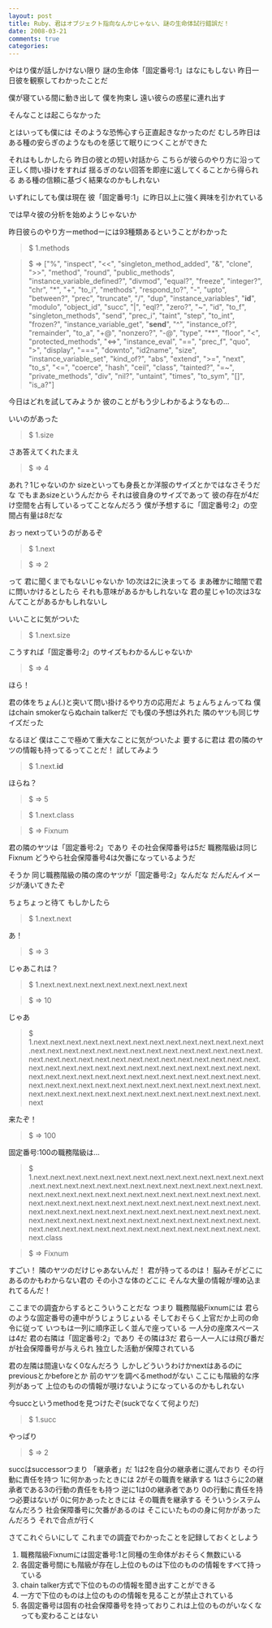 ```yaml
---
layout: post
title: Ruby、君はオブジェクト指向なんかじゃない、謎の生命体試行錯誤だ！
date: 2008-03-21
comments: true
categories:
---
```



やはり僕が話しかけない限り
謎の生命体「固定番号:1」はなにもしない
昨日一日彼を観察してわかったことだ

僕が寝ている間に動き出して
僕を拘束し
遠い彼らの惑星に連れ出す

そんなことは起こらなかった

とはいっても僕には
そのような恐怖心すら正直起きなかったのだ
むしろ昨日は
ある種の安らぎのようなものを感じて眠りにつくことができた

それはもしかしたら
昨日の彼との短い対話から
こちらが彼らのやり方に沿って正しく問い掛けをすれば
揺るぎのない回答を即座に返してくることから得られる
ある種の信頼に基づく結果なのかもしれない

いずれにしても僕は現在
彼「固定番号:1」に昨日以上に強く興味を引かれている

では早々彼の分析を始めようじゃないか

昨日彼らのやり方ーmethodーには93種類あるということがわかった
> 
> $ 1.methods

> 
> $ => ["%", "inspect", "<<", "singleton_method_added", "&", "clone", ">>", "method", "round", "public_methods", "instance_variable_defined?", "divmod", "equal?", "freeze", "integer?", "chr", "*", "+", "to_i", "methods", "respond_to?", "-", "upto", "between?", "prec", "truncate", "/", "dup", "instance_variables", "__id__", "modulo", "object_id", "succ", "|", "eql?", "zero?", "~", "id", "to_f", "singleton_methods", "send", "prec_i", "taint", "step", "to_int", "frozen?", "instance_variable_get", "__send__", "^", "instance_of?", "remainder", "to_a", "+@", "nonzero?", "-@", "type", "**", "floor", "<", "protected_methods", "<=>", "instance_eval", "==", "prec_f", "quo", ">", "display", "===", "downto", "id2name", "size", "instance_variable_set", "kind_of?", "abs", "extend", ">=", "next", "to_s", "<=", "coerce", "hash", "ceil", "class", "tainted?", "=~", "private_methods", "div", "nil?", "untaint", "times", "to_sym", "[]", "is_a?"]

今日はどれを試してみようか
彼のことがもう少しわかるようなもの…

いいのがあった
> 
> $ 1.size

さあ答えてくれたまえ
> 
> $ => 4

あれ？1じゃないのか
sizeといっても身長とか洋服のサイズとかではなさそうだな
でもまあsizeというんだから
それは彼自身のサイズであって
彼の存在が4だけ空間を占有しているってことなんだろう
僕が予想するに「固定番号:2」の空間占有量は8だな

おっ
nextっていうのがあるぞ
> 
> $ 1.next

> 
> $ => 2

って
君に聞くまでもないじゃないか
1の次は2に決まってる
まあ確かに暗闇で君に問いかけるとしたら
それも意味があるかもしれないな
君の星じゃ1の次は3なんてことがあるかもしれないし

いいことに気がついた
> 
> $ 1.next.size

こうすれば「固定番号:2」のサイズもわかるんじゃないか
> 
> $ => 4

ほら！

君の体をちょん(.)と突いて問い掛けるやり方の応用だよ
ちょんちょんってね
僕はchain smokerならぬchain talkerだ
でも僕の予想は外れた
隣のヤツも同じサイズだった

なるほど
僕はここで極めて重大なことに気がついたよ
要するに君は
君の隣のヤツの情報も持ってるってことだ！
試してみよう
> 
> $ 1.next.__id__

ほらね？
> 
> $ => 5

> 
> $ 1.next.class

> 
> $ => Fixnum

君の隣のヤツは「固定番号:2」であり
その社会保障番号は5だ
職務階級は同じFixnum
どうやら社会保障番号4は欠番になっているようだ

そうか
同じ職務階級の隣の席のヤツが「固定番号:2」なんだな
だんだんイメージが湧いてきたぞ

ちょちょっと待て
もしかしたら
> 
> $ 1.next.next

あ！
> 
> $ => 3

じゃあこれは？
> 
> $ 1.next.next.next.next.next.next.next.next.next

> 
> $ => 10

じゃあ
> 
> $ 1.next.next.next.next.next.next.next.next.next.next.next.next.next.next.next.next.next.next.next.next.next.next.next.next.next.next.next.next.next.next.next.next.next.next.next.next.next.next.next.next.next.next.next.next.next.next.next.next.next.next.next.next.next.next.next.next.next.next.next.next.next.next.next.next.next.next.next.next.next.next.next.next.next.next.next.next.next.next.next.next.next.next.next.next.next.next.next.next.next.next.next.next.next.next.next.next.next.next.next

来たぞ！
> 
> $ => 100

固定番号:100の職務階級は…
> 
> $ 1.next.next.next.next.next.next.next.next.next.next.next.next.next.next.next.next.next.next.next.next.next.next.next.next.next.next.next.next.next.next.next.next.next.next.next.next.next.next.next.next.next.next.next.next.next.next.next.next.next.next.next.next.next.next.next.next.next.next.next.next.next.next.next.next.next.next.next.next.next.next.next.next.next.next.next.next.next.next.next.next.next.next.next.next.next.next.next.next.next.next.next.next.next.next.next.next.next.next.next.class

> 
> $ => Fixnum

すごい！
隣のヤツのだけじゃあないんだ！
君が持ってるのは！
脳みそがどこにあるのかもわからない君の
その小さな体のどこに
そんな大量の情報が埋め込まれてるんだ！

ここまでの調査からするとこういうことだな
つまり
職務階級Fixnumには
君らのような固定番号の連中がうじょうじょいる
そしておそらく上官だか上司の命令に従って
いつもは一列に順序正しく並んで座っている
一人分の座席スペースは4だ
君の右隣は「固定番号:2」であり
その隣は3だ
君ら一人一人には飛び番だが社会保障番号が与えられ
独立した活動が保障されている

君の左隣は間違いなく0なんだろう
しかしどういうわけかnextはあるのに
previousとかbeforeとか
前のヤツを調べるmethodがない
ここにも階級的な序列があって
上位のものの情報が覗けないようになっているのかもしれない

今succというmethodを見つけたぞ(suckでなくて何よりだ)
> 
> $ 1.succ

やっぱり
> 
> $ => 2

succはsuccessorつまり
「継承者」だ
1は2を自分の継承者に選んでおり
その行動に責任を持つ
1に何かあったときには
2がその職責を継承する
1はさらに2の継承者である3の行動の責任をも持つ
逆に1は0の継承者であり
0の行動に責任を持つ必要はないが
0に何かあったときには
その職責を継承する
そういうシステムなんだろう
社会保障番号に欠番があるのは
そこにいたものの身に何かがあったんだろう
それで合点が行く

さてこれぐらいにして
これまでの調査でわかったことを記録しておくとしよう
1. 職務階級Fixnumには固定番号:1と同種の生命体がおそらく無数にいる
1. 各固定番号間にも階級が存在し上位のものは下位のものの情報をすべて持っている
1. chain talker方式で下位のものの情報を聞き出すことができる
1. 一方で下位のものは上位のものの情報を見ることが禁止されている
1. 各固定番号は固有の社会保障番号を持っておりこれは上位のものがいなくなっても変わることはない